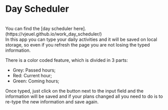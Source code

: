 # **Day Scheduler**
<br>
You can find the [day scheduler here]. (https://vjeuel.github.io/work_day_scheduler/)

<br>
In this app you can type your daily activities and it will be saved on local storage, so even if you refresh the page you are not losing the typed information.

There is a color coded feature, which is divided in 3 parts:

- Grey: Passed hours;
- Red: Current hour;
- Green: Coming hours;

Once typed, just click on the button next to the input field and the information will be saved and if your plans changed all you need to do is to re-type the new information and save again.

